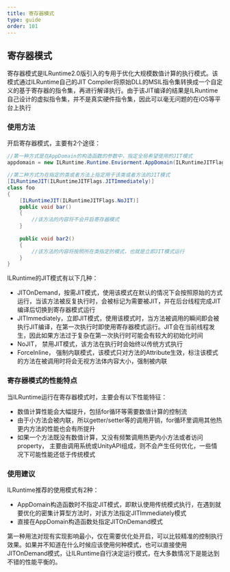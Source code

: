 ```yaml
---
title: 寄存器模式
type: guide
order: 101
---
```


## 寄存器模式

寄存器模式是ILRuntime2.0版引入的专用于优化大规模数值计算的执行模式。该模式通过ILRuntime自己的JIT Compiler将原始DLL的MSIL指令集转换成一个自定义的基于寄存器的指令集，再进行解译执行。由于该JIT编译的结果是ILRuntime自己设计的虚拟指令集，并不是真实硬件指令集，因此可以毫无问题的在iOS等平台上执行

### 使用方法

开启寄存器模式，主要有2个途径：

```csharp
//第一种方式是在AppDomain的构造函数的参数中，指定全局希望使用的JIT模式
appdomain = new ILRuntime.Runtime.Enviorment.AppDomain(ILRuntimeJITFlags.JITOnDemand);

//第二种方式为在指定的类或者方法上指定用于该类或者方法的JIT模式
[ILRuntimeJIT(ILRuntimeJITFlags.JITImmediately)]
class foo
{
    [ILRuntimeJIT(ILRuntimeJITFlags.NoJIT)]
    public void bar()
    {
        //该方法的内容将不会开启寄存器模式
    }
	
    public void bar2()
    {
        //该方法的内容将按照所在类指定的模式，也就是立即JIT模式运行
    }
}
```

ILRuntime的JIT模式有以下几种：

- JITOnDemand，按需JIT模式，使用该模式在默认的情况下会按照原始的方式运行，当该方法被反复执行时，会被标记为需要被JIT，并在后台线程完成JIT编译后切换到寄存器模式运行
- JITImmediately，立即JIT模式，使用该模式时，当方法被调用的瞬间即会被执行JIT编译，在第一次执行时即使用寄存器模式运行。JIT会在当前线程发生，因此如果方法过于复杂在第一次执行时可能会有较大的初始化时间
- NoJIT， 禁用JIT模式，该方法在执行时会始终以传统方式执行
- ForceInline， 强制内联模式，该模式只对方法的Attribute生效，标注该模式的方法在被调用时将会无视方法体内容大小，强制被内联

### 寄存器模式的性能特点

当ILRuntime运行在寄存器模式时，主要会有以下性能特征：

- 数值计算性能会大幅提升，包括for循环等需要数值计算的控制流
- 由于小方法会被内联，所以getter/setter等的调用开销，for循环里调用其他热更内方法的性能也会有所提升
- 如果一个方法既没有数值计算，又没有频繁调用热更内小方法或者访问property， 主要由调用系统或UnityAPI组成，则不会产生任何优化，一些情况下可能性能还低于传统模式

### 使用建议

ILRuntime推荐的使用模式有2种：

- AppDomain构造函数时不指定JIT模式，即默认使用传统模式执行，在遇到就要优化的密集计算型方法时，对该方法指定JITImmediately模式
- 直接在AppDomain构造函数处指定JITOnDemand模式

第一种用法对现有实现影响最小，仅在需要优化处开启，可以比较精准的控制执行效果。如果并不知道在什么时候应该使用何种模式，也可以直接使用JITOnDemand模式，让ILRuntime自行决定运行模式，在大多数情况下是能达到不错的性能平衡的。

